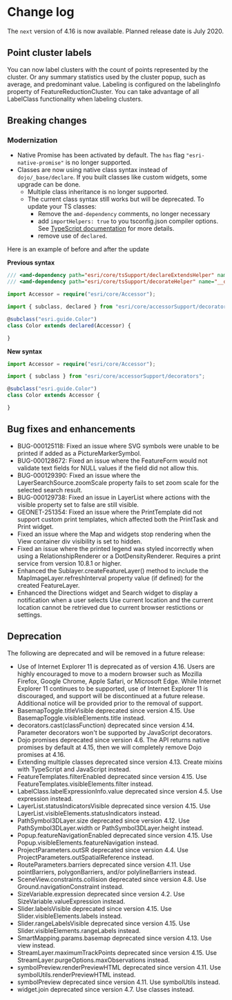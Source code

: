 # Change log

The `next` version of 4.16 is now available.  Planned release date is July 2020.

## Point cluster labels

You can now label clusters with the count of points represented by the cluster.
Or any summary statistics used by the cluster popup, such as average, and predominant value.
Labeling is configured on the labelingInfo property of FeatureReductionCluster. 
You can take advantage of all LabelClass functionality when labeling clusters.

## Breaking changes

### Modernization

* Native Promise has been activated by default. The `has` flag `"esri-native-promise"` is no longer supported.
* Classes are now using native class syntax instead of `dojo/_base/declare`. If you built classes like custom widgets, some upgrade can be done.
  * Multiple class inheritance is no longer supported.
  * The current class syntax still works but will be deprecated. To update your TS classes:
    * Remove the `amd-dependency` comments, no longer necessary
    * add `importHelpers: true` to you tsconfig.json compiler options. See [TypeScript documentation](https://www.typescriptlang.org/v2/en/tsconfig#importHelpers) for more details.
    * remove use of `declared`.
    
Here is an example of before and after the update
  
**Previous syntax**
  
```ts
/// <amd-dependency path="esri/core/tsSupport/declareExtendsHelper" name="__extends" />
/// <amd-dependency path="esri/core/tsSupport/decorateHelper" name="__decorate" />

import Accessor = require("esri/core/Accessor");

import { subclass, declared } from "esri/core/accessorSupport/decorators";

@subclass("esri.guide.Color")
class Color extends declared(Accessor) {

}
```

**New syntax**
  
```ts
import Accessor = require("esri/core/Accessor");

import { subclass } from "esri/core/accessorSupport/decorators";

@subclass("esri.guide.Color")
class Color extends Accessor {

}
```

## Bug fixes and enhancements

* BUG-000125118: Fixed an issue where SVG symbols were unable to be printed if added as a PictureMarkerSymbol.
* BUG-000128672: Fixed an issue where the FeatureForm would not validate text fields for NULL values if the field did not allow this.
* BUG-000129390: Fixed an issue where the LayerSearchSource.zoomScale property fails to set zoom scale for the selected search result.
* BUG-000129738: Fixed an issue in LayerList where actions with the visible property set to false are still visible.
* GEONET-251354: Fixed an issue where the PrintTemplate did not support custom print templates, which affected both the PrintTask and Print widget.
* Fixed an issue where the Map and widgets stop rendering when the View container div visibility is set to hidden.
* Fixed an issue where the printed legend was styled incorrectly when using a RelationshipRenderer or a DotDensityRenderer. Requires a print service from version 10.8.1 or higher.
* Enhanced the Sublayer.createFeatureLayer() method to include the MapImageLayer.refreshInterval property value (if defined) for the created FeatureLayer.
* Enhanced the Directions widget and Search widget to display a notification when a user selects Use current location and the current location cannot be retrieved due to current browser restictions or settings.

## Deprecation

The following are deprecated and will be removed in a future release:

* Use of Internet Explorer 11 is deprecated as of version 4.16. Users are highly encouraged to move to a modern browser such as Mozilla Firefox, Google Chrome, Apple Safari, or Microsoft Edge. While Internet Explorer 11 continues to be supported, use of Internet Explorer 11 is  discouraged, and support will be discontinued at a future release. Additional notice will be provided prior to the removal of support.
* BasemapToggle.titleVisible deprecated since version 4.15. Use BasemapToggle.visibleElements.title instead.
* decorators.cast(classFunction) deprecated since version 4.14. Parameter decorators won't be supported by JavaScript decorators.
* Dojo promises deprecated since version 4.6. The API returns native promises by default at 4.15, then we will completely remove Dojo promises at 4.16.
* Extending multiple classes deprecated since version 4.13. Create mixins with TypeScript and JavaScript instead.
* FeatureTemplates.filterEnabled deprecated since version 4.15. Use FeatureTemplates.visibleElements.filter instead.
* LabelClass.labelExpressionInfo.value deprecated since version 4.5. Use expression instead.
* LayerList.statusIndicatorsVisible deprecated since version 4.15. Use LayerList.visibleElements.statusIndicators instead.
* PathSymbol3DLayer.size deprecated since version 4.12. Use PathSymbol3DLayer.width or PathSymbol3DLayer.height instead.
* Popup.featureNavigationEnabled deprecated since version 4.15. Use Popup.visibleElements.featureNavigation instead.
* ProjectParameters.outSR deprecated since version 4.4. Use ProjectParameters.outSpatialReference instead.
* RouteParameters.barriers deprecated since version 4.11. Use pointBarriers, polygonBarriers, and/or polylineBarriers instead.
* SceneView.constraints.collision deprecated since version 4.8. Use Ground.navigationConstraint instead.
* SizeVariable.expression deprecated since version 4.2. Use SizeVariable.valueExpression instead.
* Slider.labelsVisible deprecated since version 4.15. Use Slider.visibleElements.labels instead.
* Slider.rangeLabelsVisible deprecated since version 4.15. Use Slider.visibleElements.rangeLabels instead.
* SmartMapping.params.basemap deprecated since version 4.13. Use view instead.
* StreamLayer.maximumTrackPoints deprecated since version 4.15. Use StreamLayer.purgeOptions.maxObservations instead.
* symbolPreview.renderPreviewHTML deprecated since version 4.11. Use symbolUtils.renderPreviewHTML instead.
* symbolPreview deprecated since version 4.11. Use symbolUtils instead.
* widget.join deprecated since version 4.7. Use classes instead.
